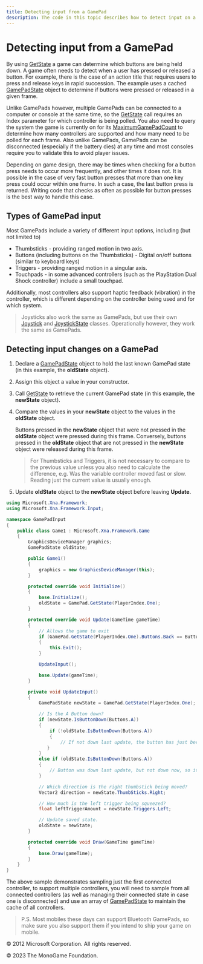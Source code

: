 ```yaml
---
title: Detecting input from a GamePad
description: The code in this topic describes how to detect input on a GamePad.
---
```


# Detecting input from a GamePad

By using [GetState](xref:Microsoft.Xna.Framework.Input.GamePad.GamePad) a game can determine which buttons are being held down. A game often needs to detect when a user has pressed or released a button. For example, there is the case of an action title that requires users to press and release keys in rapid succession. The example uses a cached [GamePadState](xref:Microsoft.Xna.Framework.Input.GamePadState) object to determine if buttons were pressed or released in a given frame.

Unlike GamePads however, multiple GamePads can be connected to a computer or console at the same time, so the [GetState](xref:Microsoft.Xna.Framework.Input.GamePad) call requires an Index parameter for which controller is being polled.  You also need to query the system the game is currently on for its [MaximumGamePadCount](xref:Microsoft.Xna.Framework.Input.GamePad) to determine how many controllers are supported and how many need to be polled for each frame.  Also unlike GamePads, GamePads can be disconnected (especially if the battery dies) at any time and most consoles require you to validate this to avoid player issues.

Depending on game design, there may be times when checking for a button press needs to occur more frequently, and other times it does not. It is possible in the case of very fast button presses that more than one key press could occur within one frame. In such a case, the last button press is returned. Writing code that checks as often as possible for button presses is the best way to handle this case.

## Types of GamePad input

Most GamePads include a variety of different input options, including (but not limited to)

* Thumbsticks - providing ranged motion in two axis.
* Buttons (including buttons on the Thumbsticks) - Digital on/off buttons (similar to keyboard keys)
* Triggers - providing ranged motion in a singular axis.
* Touchpads - in some advanced controllers (such as the PlayStation Dual Shock controller) include a small touchpad.

Additionally, most controllers also support haptic feedback (vibration) in the controller, which is different depending on the controller being used and for which system.

> Joysticks also work the same as GamePads, but use their own [Joystick](xref:Microsoft.Xna.Framework.Input.Joystick) and [JoystickState](xref:Microsoft.Xna.Framework.Input.JoystickState) classes. Operationally however, they work the same as GamePads.

## Detecting input changes on a GamePad

1. Declare a [GamePadState](xref:Microsoft.Xna.Framework.Input.GamePadState) object to hold the last known GamePad state (in this example, the **oldState** object).

2. Assign this object a value in your constructor.

3. Call [GetState](xref:Microsoft.Xna.Framework.Input.GamePad) to retrieve the current GamePad state (in this example, the **newState** object).

4. Compare the values in your **newState** object to the values in the **oldState** object.

    Buttons pressed in the **newState** object that were not pressed in the **oldState** object were pressed during this frame. Conversely, buttons pressed in the **oldState** object that are not pressed in the **newState** object were released during this frame.

    > For Thumbsticks and Triggers, it is not necessary to compare to the previous value unless you also need to calculate the difference, e.g. Was the variable controller moved fast or slow.  Reading just the current value is usually enough.

5. Update **oldState** object to the **newState** object before leaving **Update**.

```csharp
using Microsoft.Xna.Framework;
using Microsoft.Xna.Framework.Input;

namespace GamePadInput
{
    public class Game1 : Microsoft.Xna.Framework.Game
    {
        GraphicsDeviceManager graphics;
        GamePadState oldState;

        public Game1()
        {
            graphics = new GraphicsDeviceManager(this);
        }

        protected override void Initialize()
        {
            base.Initialize();
            oldState = GamePad.GetState(PlayerIndex.One);
        }

        protected override void Update(GameTime gameTime)
        {
            // Allows the game to exit
            if (GamePad.GetState(PlayerIndex.One).Buttons.Back == ButtonState.Pressed)
            {
                this.Exit();
            }

            UpdateInput();

            base.Update(gameTime);
        }

        private void UpdateInput()
        {
            GamePadState newState = GamePad.GetState(PlayerIndex.One);

            // Is the A Button down?
            if (newState.IsButtonDown(Buttons.A))
            {
                if (!oldState.IsButtonDown(Buttons.A))
                {
                    // If not down last update, the button has just been pressed.
               }
            }
            else if (oldState.IsButtonDown(Buttons.A))
            {
                // Button was down last update, but not down now, so it has just been released.
            }

            // Which direction is the right thumbstick being moved?
            Vector2 direction = newState.ThumbSticks.Right;

            // How much is the left trigger being squeezed?
            float leftTriggerAmount = newState.Triggers.Left;

            // Update saved state.
            oldState = newState;
        }

        protected override void Draw(GameTime gameTime)
        {
            base.Draw(gameTime);
        }
    }
}
```

The above sample demonstrates sampling just the first connected controller, to support multiple controllers, you will need to sample from all connected controllers (as well as managing their connected state in case one is disconnected) and use an array of [GamePadState](xref:Microsoft.Xna.Framework.Input.GamePadState) to maintain the cache of all controllers.

> P.S. Most mobiles these days can support Bluetooth GamePads, so make sure you also support them if you intend to ship your game on mobile.

© 2012 Microsoft Corporation. All rights reserved.  

© 2023 The MonoGame Foundation.

